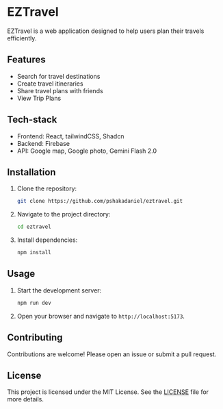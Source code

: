 # EZTravel

EZTravel is a web application designed to help users plan their travels efficiently.

## Features

- Search for travel destinations
- Create travel itineraries
- Share travel plans with friends
- View Trip Plans

## Tech-stack
- Frontend: React, tailwindCSS, Shadcn
- Backend: Firebase
- API: Google map, Google photo, Gemini Flash 2.0

## Installation

1. Clone the repository:
   ```sh
   git clone https://github.com/pshakadaniel/eztravel.git
   ```
2. Navigate to the project directory:
   ```sh
   cd eztravel
   ```
3. Install dependencies:
   ```sh
   npm install
   ```

## Usage

1. Start the development server:
   ```sh
   npm run dev
   ```
2. Open your browser and navigate to `http://localhost:5173`.

## Contributing

Contributions are welcome! Please open an issue or submit a pull request.

## License

This project is licensed under the MIT License. See the [LICENSE](LICENSE) file for more details.

